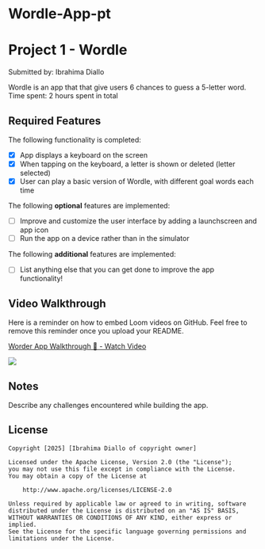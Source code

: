 # Wordle-App-pt
# Project 1 - Wordle

Submitted by: Ibrahima Diallo

Wordle is an app that that give users 6 chances to guess a 5-letter word.
Time spent: 2 hours spent in total

## Required Features

The following functionality is completed:

- [X] App displays a keyboard on the screen
- [X] When tapping on the keyboard, a letter is shown or deleted (letter selected)
- [x] User can play a basic version of Wordle, with different goal words each time

The following **optional** features are implemented:

- [ ] Improve and customize the user interface by adding a launchscreen and app icon
- [ ] Run the app on a device rather than in the simulator

The following **additional** features are implemented:

- [ ] List anything else that you can get done to improve the app functionality!

## Video Walkthrough

Here is a reminder on how to embed Loom videos on GitHub. Feel free to remove this reminder once you upload your README. 

<div>
    <a href="https://www.loom.com/share/6a6a13ff7afd4ae88bd66872ed8b28a2">
      <p>Worder App Walkthrough 📱 - Watch Video</p>
    </a>
    <a href="https://www.loom.com/share/6a6a13ff7afd4ae88bd66872ed8b28a2">
      <img style="max-width:300px;" src="https://cdn.loom.com/sessions/thumbnails/6a6a13ff7afd4ae88bd66872ed8b28a2-fc0f899ec2a232b9-full-play.gif">
    </a>
  </div>


## Notes

Describe any challenges encountered while building the app.

## License

    Copyright [2025] [Ibrahima Diallo of copyright owner]

    Licensed under the Apache License, Version 2.0 (the "License");
    you may not use this file except in compliance with the License.
    You may obtain a copy of the License at

        http://www.apache.org/licenses/LICENSE-2.0

    Unless required by applicable law or agreed to in writing, software
    distributed under the License is distributed on an "AS IS" BASIS,
    WITHOUT WARRANTIES OR CONDITIONS OF ANY KIND, either express or implied.
    See the License for the specific language governing permissions and
    limitations under the License.
